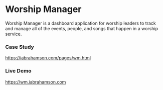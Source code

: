 # Worship Manager

Worship Manager is a dashboard application for worship leaders to track and manage all of the events, people, and songs that happen in a worship service.

### Case Study

https://iabrahamson.com/pages/wm.html

### Live Demo

https://wm.iabrahamson.com
